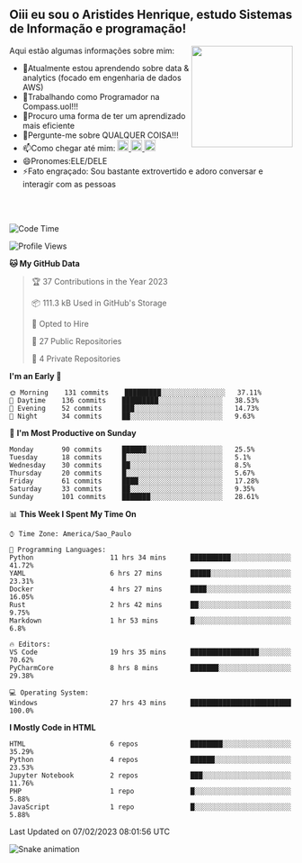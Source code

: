 ## Oiii eu sou o Aristides Henrique, estudo Sistemas de Informação e programação!

<div >
Aqui estão algumas informações sobre mim:<img align="right" height="180em" src="https://user-images.githubusercontent.com/97318481/177042589-45d62122-82a9-4a32-b3a7-87b322825b2f.png">
</div>

- 🌱Atualmente estou aprendendo sobre data & analytics (focado em engenharia de dados AWS)
- 👯Trabalhando como Programador na Compass.uol!!!
- 🤔Procuro uma forma de ter um aprendizado mais eficiente
- 💬Pergunte-me sobre QUALQUER COISA!!!
- 📫Como chegar até mim:
  <a href="https://www.instagram.com/aryhenry/" target="_blank">
  <img src="https://img.shields.io/badge/-Instagram-%23E4405F?style=for-the-badge&logo=instagram&logoColor=black" height="20px">
  </a>
  <a href="https://www.linkedin.com/in/aristides-henrique/" target="_blank">
  <img src="https://img.shields.io/badge/-LinkedIn-%230077B5?style=for-the-badge&logo=linkedin&logoColor=black" height="20px">
  </a> 
  <a href="mailto:arihenriqueuna@gmail.com">
  <img src="https://img.shields.io/badge/-Gmail-%23333?style=for-the-badge&logo=gmail&logoColor=white" height="20px">
  </a>
- 😄Pronomes:ELE/DELE
- ⚡Fato engraçado: Sou bastante extrovertido e adoro conversar e interagir com as pessoas
<br/>
<br/>

<!--START_SECTION:waka-->
![Code Time](http://img.shields.io/badge/Code%20Time-375%20hrs%203%20mins-blue)

![Profile Views](http://img.shields.io/badge/Profile%20Views-1-blue)

**🐱 My GitHub Data** 

> 🏆 37 Contributions in the Year 2023
 > 
> 📦 111.3 kB Used in GitHub's Storage 
 > 
> 💼 Opted to Hire
 > 
> 📜 27 Public Repositories 
 > 
> 🔑 4 Private Repositories  
 > 
**I'm an Early 🐤** 

```text
🌞 Morning    131 commits    █████████░░░░░░░░░░░░░░░░   37.11% 
🌇 Daytime    136 commits    █████████░░░░░░░░░░░░░░░░   38.53% 
🌃 Evening    52 commits     ███░░░░░░░░░░░░░░░░░░░░░░   14.73% 
🌙 Night      34 commits     ██░░░░░░░░░░░░░░░░░░░░░░░   9.63%

```
📅 **I'm Most Productive on Sunday** 

```text
Monday       90 commits     ██████░░░░░░░░░░░░░░░░░░░   25.5% 
Tuesday      18 commits     █░░░░░░░░░░░░░░░░░░░░░░░░   5.1% 
Wednesday    30 commits     ██░░░░░░░░░░░░░░░░░░░░░░░   8.5% 
Thursday     20 commits     █░░░░░░░░░░░░░░░░░░░░░░░░   5.67% 
Friday       61 commits     ████░░░░░░░░░░░░░░░░░░░░░   17.28% 
Saturday     33 commits     ██░░░░░░░░░░░░░░░░░░░░░░░   9.35% 
Sunday       101 commits    ███████░░░░░░░░░░░░░░░░░░   28.61%

```


📊 **This Week I Spent My Time On** 

```text
⌚︎ Time Zone: America/Sao_Paulo

💬 Programming Languages: 
Python                   11 hrs 34 mins      ██████████░░░░░░░░░░░░░░░   41.72% 
YAML                     6 hrs 27 mins       █████░░░░░░░░░░░░░░░░░░░░   23.31% 
Docker                   4 hrs 27 mins       ████░░░░░░░░░░░░░░░░░░░░░   16.05% 
Rust                     2 hrs 42 mins       ██░░░░░░░░░░░░░░░░░░░░░░░   9.75% 
Markdown                 1 hr 53 mins        █░░░░░░░░░░░░░░░░░░░░░░░░   6.8%

🔥 Editors: 
VS Code                  19 hrs 35 mins      █████████████████░░░░░░░░   70.62% 
PyCharmCore              8 hrs 8 mins        ███████░░░░░░░░░░░░░░░░░░   29.38%

💻 Operating System: 
Windows                  27 hrs 43 mins      █████████████████████████   100.0%

```

**I Mostly Code in HTML** 

```text
HTML                     6 repos             ████████░░░░░░░░░░░░░░░░░   35.29% 
Python                   4 repos             ██████░░░░░░░░░░░░░░░░░░░   23.53% 
Jupyter Notebook         2 repos             ███░░░░░░░░░░░░░░░░░░░░░░   11.76% 
PHP                      1 repo              █░░░░░░░░░░░░░░░░░░░░░░░░   5.88% 
JavaScript               1 repo              █░░░░░░░░░░░░░░░░░░░░░░░░   5.88%

```



 Last Updated on 07/02/2023 08:01:56 UTC
<!--END_SECTION:waka-->

![Snake animation](https://github.com/arihenrique/arihenrique/blob/output/github-contribution-grid-snake.svg)
